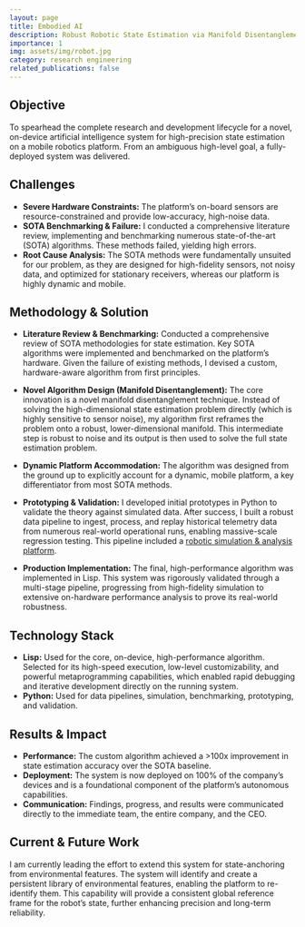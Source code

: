 ```yaml
---
layout: page
title: Embodied AI
description: Robust Robotic State Estimation via Manifold Disentanglement for Embodied AI on the Edge.
importance: 1
img: assets/img/robot.jpg
category: research engineering
related_publications: false
---
```


## Objective

To spearhead the complete research and development lifecycle for a novel, on-device artificial intelligence system for high-precision state estimation on a mobile robotics platform. From an ambiguous high-level goal, a fully-deployed system was delivered.

## Challenges

- **Severe Hardware Constraints:** The platform’s on-board sensors are resource-constrained and provide low-accuracy, high-noise data.
- **SOTA Benchmarking & Failure:** I conducted a comprehensive literature review, implementing and benchmarking numerous state-of-the-art (SOTA) algorithms. These methods failed, yielding high errors.
- **Root Cause Analysis:** The SOTA methods were fundamentally unsuited for our problem, as they are designed for high-fidelity sensors, not noisy data, and optimized for stationary receivers, whereas our platform is highly dynamic and mobile.

## Methodology & Solution

- **Literature Review & Benchmarking:** Conducted a comprehensive review of SOTA methodologies for state estimation. Key SOTA algorithms were implemented and benchmarked on the platform’s hardware. Given the failure of existing methods, I devised a custom, hardware-aware algorithm from first principles.

- **Novel Algorithm Design (Manifold Disentanglement):** The core innovation is a novel manifold disentanglement technique. Instead of solving the high-dimensional state estimation problem directly (which is highly sensitive to sensor noise), my algorithm first reframes the problem onto a robust, lower-dimensional manifold. This intermediate step is robust to noise and its output is then used to solve the full state estimation problem.

- **Dynamic Platform Accommodation:** The algorithm was designed from the ground up to explicitly account for a dynamic, mobile platform, a key differentiator from most SOTA methods.

- **Prototyping & Validation:** I developed initial prototypes in Python to validate the theory against simulated data. After success, I built a robust data pipeline to ingest, process, and replay historical telemetry data from numerous real-world operational runs, enabling massive-scale regression testing. This pipeline included a [robotic simulation & analysis platform](https://BrennenHill.com/Embodied-AI).

- **Production Implementation:** The final, high-performance algorithm was implemented in Lisp. This system was rigorously validated through a multi-stage pipeline, progressing from high-fidelity simulation to extensive on-hardware performance analysis to prove its real-world robustness.

## Technology Stack

- **Lisp:** Used for the core, on-device, high-performance algorithm. Selected for its high-speed execution, low-level customizability, and powerful metaprogramming capabilities, which enabled rapid debugging and iterative development directly on the running system.
- **Python:** Used for data pipelines, simulation, benchmarking, prototyping, and validation.

## Results & Impact

- **Performance:** The custom algorithm achieved a >100x improvement in state estimation accuracy over the SOTA baseline.
- **Deployment:** The system is now deployed on 100% of the company’s devices and is a foundational component of the platform’s autonomous capabilities.
- **Communication:** Findings, progress, and results were communicated directly to the immediate team, the entire company, and the CEO.

## Current & Future Work

I am currently leading the effort to extend this system for state-anchoring from environmental features. The system will identify and create a persistent library of environmental features, enabling the platform to re-identify them. This capability will provide a consistent global reference frame for the robot’s state, further enhancing precision and long-term reliability.
